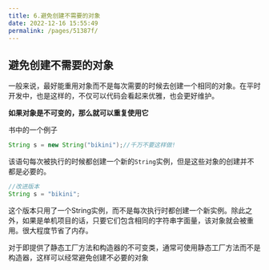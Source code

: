 ```yaml
---
title: 6.避免创建不需要的对象
date: 2022-12-16 15:55:49
permalink: /pages/51387f/
---
```


## 避免创建不需要的对象

  一般来说，最好能重用对象而不是每次需要的时候去创建一个相同的对象。在平时开发中，也是这样的，不仅可以代码会看起来优雅，也会更好维护。

**如果对象是不可变的，那么就可以重复使用它**

书中的一个例子

```java
String s = new String("bikini");//千万不要这样做!
```

该语句每次被执行的时候都创建一个新的`String`实例，但是这些对象的创建并不都是必要的。

```java
//改进版本
String s = "bikini";
```

这个版本只用了一个String实例，而不是每次执行时都创建一个新实例。除此之外，如果是单机项目的话，只要它们包含相同的字符串字面量，该对象就会被重用。很大程度节省了内存。

对于即提供了静态工厂方法和构造器的不可变类，通常可使用静态工厂方法而不是构造器，这样可以经常避免创建不必要的对象

